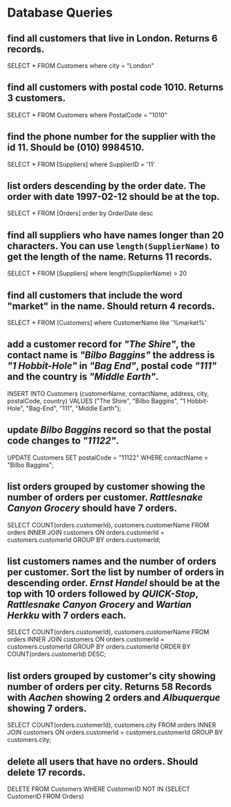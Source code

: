 # Database Queries

## find all customers that live in London. Returns 6 records.

SELECT * 
FROM Customers
where city = "London"

## find all customers with postal code 1010. Returns 3 customers.

SELECT * 
FROM Customers
where PostalCode = "1010"

## find the phone number for the supplier with the id 11. Should be (010) 9984510.

SELECT * 
FROM [Suppliers]
where SupplierID = '11'

## list orders descending by the order date. The order with date 1997-02-12 should be at the top.

SELECT *
FROM [Orders]
order by OrderDate desc

## find all suppliers who have names longer than 20 characters. You can use `length(SupplierName)` to get the length of the name. Returns 11 records.

SELECT * 
FROM [Suppliers]
where length(SupplierName) > 20

## find all customers that include the word "market" in the name. Should return 4 records.

SELECT * 
FROM [Customers]
where CustomerName like '%market%'

## add a customer record for _"The Shire"_, the contact name is _"Bilbo Baggins"_ the address is _"1 Hobbit-Hole"_ in _"Bag End"_, postal code _"111"_ and the country is _"Middle Earth"_.

INSERT INTO Customers (customerName, contactName, address, city, postalCode, country) 
VALUES ("The Shire", "Bilbo Baggins", "1 Hobbit-Hole", "Bag-End", "111", "Middle Earth");

## update _Bilbo Baggins_ record so that the postal code changes to _"11122"_.

UPDATE Customers 
SET postalCode = "11122" 
WHERE contactName = "Bilbo Baggins";

## list orders grouped by customer showing the number of orders per customer. _Rattlesnake Canyon Grocery_ should have 7 orders.

SELECT COUNT(orders.customerId), customers.customerName 
FROM orders 
INNER JOIN customers 
ON orders.customerId = customers.customerId 
GROUP BY orders.customerId;

## list customers names and the number of orders per customer. Sort the list by number of orders in descending order. _Ernst Handel_ should be at the top with 10 orders followed by _QUICK-Stop_, _Rattlesnake Canyon Grocery_ and _Wartian Herkku_ with 7 orders each.

SELECT COUNT(orders.customerId), customers.customerName 
FROM orders 
INNER JOIN customers 
ON orders.customerId = customers.customerId 
GROUP BY orders.customerId 
ORDER BY COUNT(orders.customerId) DESC;

## list orders grouped by customer's city showing number of orders per city. Returns 58 Records with _Aachen_ showing 2 orders and _Albuquerque_ showing 7 orders.

SELECT COUNT(orders.customerId), customers.city 
FROM orders 
INNER JOIN customers 
ON orders.customerId = customers.customerId 
GROUP BY customers.city;

## delete all users that have no orders. Should delete 17 records.

DELETE FROM Customers 
WHERE CustomerID 
NOT IN (SELECT CustomerID FROM Orders)